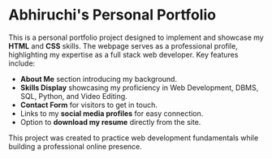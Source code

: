 # Abhiruchi's Personal Portfolio

This is a personal portfolio project designed to implement and showcase my **HTML** and **CSS** skills. 
The webpage serves as a professional profile, highlighting my expertise as a full stack web developer. 
Key features include:

- **About Me** section introducing my background.
- **Skills Display** showcasing my proficiency in Web Development, DBMS, SQL, Python, and Video Editing.
- **Contact Form** for visitors to get in touch.
- Links to my **social media profiles** for easy connection.
- Option to **download my resume** directly from the site.

This project was created to practice web development fundamentals while building a professional online presence.
